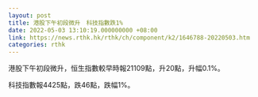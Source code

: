 ```yaml
---
layout: post
title: 港股下午初段微升　科技指數跌1%
date: 2022-05-03 13:10:19.000000000 +08:00
link: https://news.rthk.hk/rthk/ch/component/k2/1646788-20220503.htm
categories: rthk
---
```


港股下午初段微升，恒生指數較早時報21109點，升20點，升幅0.1%。

科技指數報4425點，跌46點，跌幅1%。
